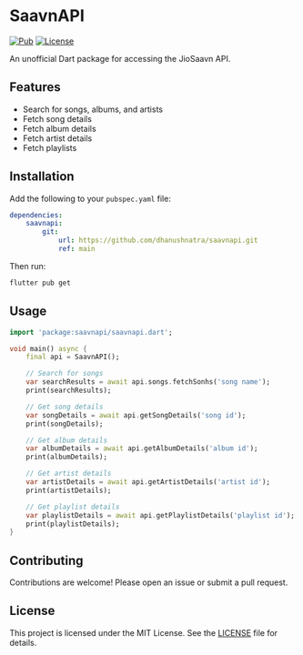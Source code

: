 # SaavnAPI

[![Pub](https://img.shields.io/pub/v/jiosaavn.svg)](https://pub.dev/packages/jiosaavn)
[![License](https://img.shields.io/badge/license-MIT-blue.svg)](https://github.com/your-username/jiosaavn/blob/main/LICENSE)

An unofficial Dart package for accessing the JioSaavn API.

## Features

- Search for songs, albums, and artists
- Fetch song details
- Fetch album details
- Fetch artist details
- Fetch playlists

## Installation

Add the following to your `pubspec.yaml` file:

```yaml
dependencies:
    saavnapi: 
        git:
            url: https://github.com/dhanushnatra/saavnapi.git
            ref: main
```

Then run:

```sh
flutter pub get
```

## Usage

```dart
import 'package:saavnapi/saavnapi.dart';

void main() async {
    final api = SaavnAPI();

    // Search for songs
    var searchResults = await api.songs.fetchSonhs('song name');
    print(searchResults);

    // Get song details
    var songDetails = await api.getSongDetails('song id');
    print(songDetails);

    // Get album details
    var albumDetails = await api.getAlbumDetails('album id');
    print(albumDetails);

    // Get artist details
    var artistDetails = await api.getArtistDetails('artist id');
    print(artistDetails);

    // Get playlist details
    var playlistDetails = await api.getPlaylistDetails('playlist id');
    print(playlistDetails);
}
```

## Contributing

Contributions are welcome! Please open an issue or submit a pull request.

## License

This project is licensed under the MIT License. See the [LICENSE](LICENSE) file for details.